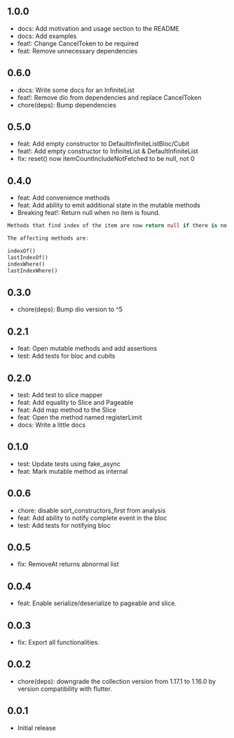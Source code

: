 ## 1.0.0
- docs: Add motivation and usage section to the README
- docs: Add examples
- feat!: Change CancelToken to be required
- feat: Remove unnecessary dependencies

## 0.6.0

- docs: Write some docs for an InfiniteList
- feat!: Remove dio from dependencies and replace CancelToken
- chore(deps): Bump dependencies

## 0.5.0

- feat: Add empty constructor to DefaultInfiniteListBloc/Cubit
- feat!: Add empty constructor to InfiniteList & DefaultInfiniteList
- fix: reset() now itemCountIncludeNotFetched to be null, not 0

## 0.4.0

- feat: Add convenience methods
- feat: Add ability to emit additional state in the mutable methods
- Breaking feat!: Return null when no item is found.
```dart
Methods that find index of the item are now return null if there is no finding item located in the list.

The affecting methods are:

indexOf()
lastIndexOf()
indexWhere()
lastIndexWhere()
```

## 0.3.0

- chore(deps): Bump dio version to ^5

## 0.2.1

- feat: Open mutable methods and add assertions
- test: Add tests for bloc and cubits

## 0.2.0

- test: Add test to slice mapper
- feat: Add equality to Slice and Pageable
- feat: Add map method to the Slice
- feat: Open the method named registerLimit
- docs: Write a little docs

## 0.1.0

- test: Update tests using fake_async
- feat: Mark mutable method as internal


## 0.0.6

- chore: disable sort_constructors_first from analysis
- feat: Add ability to notify complete event in the bloc
- test: Add tests for notifying bloc

## 0.0.5

- fix: RemoveAt returns abnormal list

## 0.0.4

- feat: Enable serialize/deserialize to pageable and slice.

## 0.0.3

- fix: Export all functionalities.

## 0.0.2

- chore(deps): downgrade the collection version from 1.17.1 to 1.16.0 by version compatibility with flutter.

## 0.0.1

- Initial release
